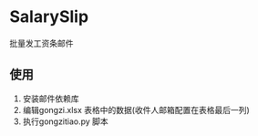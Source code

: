 # SalarySlip
批量发工资条邮件  
  
## 使用
1. 安装邮件依赖库
2. 编辑gongzi.xlsx 表格中的数据(收件人邮箱配置在表格最后一列)
3. 执行gongzitiao.py 脚本
  
